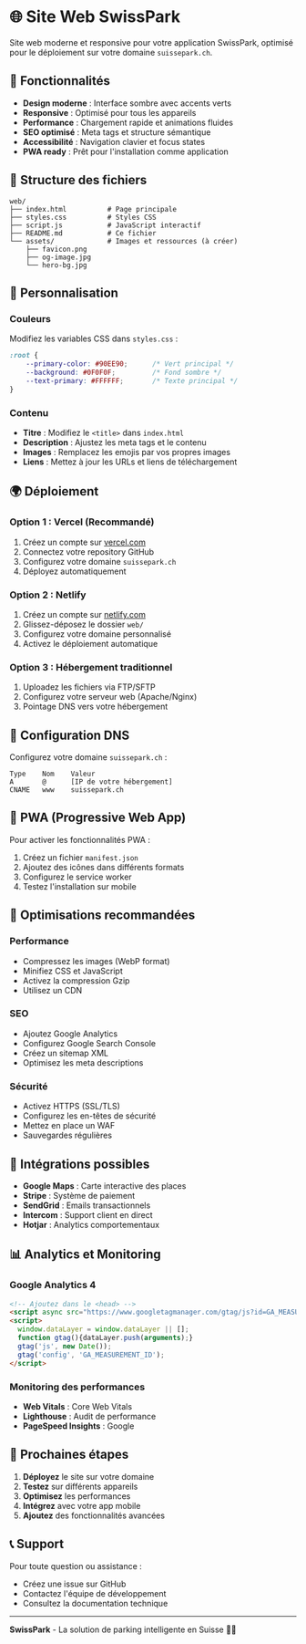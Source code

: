 # 🌐 Site Web SwissPark

Site web moderne et responsive pour votre application SwissPark, optimisé pour le déploiement sur votre domaine `suissepark.ch`.

## 🚀 **Fonctionnalités**

- **Design moderne** : Interface sombre avec accents verts
- **Responsive** : Optimisé pour tous les appareils
- **Performance** : Chargement rapide et animations fluides
- **SEO optimisé** : Meta tags et structure sémantique
- **Accessibilité** : Navigation clavier et focus states
- **PWA ready** : Prêt pour l'installation comme application

## 📁 **Structure des fichiers**

```
web/
├── index.html          # Page principale
├── styles.css          # Styles CSS
├── script.js           # JavaScript interactif
├── README.md           # Ce fichier
└── assets/             # Images et ressources (à créer)
    ├── favicon.png
    ├── og-image.jpg
    └── hero-bg.jpg
```

## 🎨 **Personnalisation**

### Couleurs
Modifiez les variables CSS dans `styles.css` :
```css
:root {
    --primary-color: #90EE90;      /* Vert principal */
    --background: #0F0F0F;         /* Fond sombre */
    --text-primary: #FFFFFF;       /* Texte principal */
}
```

### Contenu
- **Titre** : Modifiez le `<title>` dans `index.html`
- **Description** : Ajustez les meta tags et le contenu
- **Images** : Remplacez les emojis par vos propres images
- **Liens** : Mettez à jour les URLs et liens de téléchargement

## 🌍 **Déploiement**

### Option 1 : Vercel (Recommandé)
1. Créez un compte sur [vercel.com](https://vercel.com)
2. Connectez votre repository GitHub
3. Configurez votre domaine `suissepark.ch`
4. Déployez automatiquement

### Option 2 : Netlify
1. Créez un compte sur [netlify.com](https://netlify.com)
2. Glissez-déposez le dossier `web/`
3. Configurez votre domaine personnalisé
4. Activez le déploiement automatique

### Option 3 : Hébergement traditionnel
1. Uploadez les fichiers via FTP/SFTP
2. Configurez votre serveur web (Apache/Nginx)
3. Pointage DNS vers votre hébergement

## 🔧 **Configuration DNS**

Configurez votre domaine `suissepark.ch` :

```
Type    Nom    Valeur
A       @      [IP de votre hébergement]
CNAME   www    suissepark.ch
```

## 📱 **PWA (Progressive Web App)**

Pour activer les fonctionnalités PWA :

1. Créez un fichier `manifest.json`
2. Ajoutez des icônes dans différents formats
3. Configurez le service worker
4. Testez l'installation sur mobile

## 🚀 **Optimisations recommandées**

### Performance
- Compressez les images (WebP format)
- Minifiez CSS et JavaScript
- Activez la compression Gzip
- Utilisez un CDN

### SEO
- Ajoutez Google Analytics
- Configurez Google Search Console
- Créez un sitemap XML
- Optimisez les meta descriptions

### Sécurité
- Activez HTTPS (SSL/TLS)
- Configurez les en-têtes de sécurité
- Mettez en place un WAF
- Sauvegardes régulières

## 🔗 **Intégrations possibles**

- **Google Maps** : Carte interactive des places
- **Stripe** : Système de paiement
- **SendGrid** : Emails transactionnels
- **Intercom** : Support client en direct
- **Hotjar** : Analytics comportementaux

## 📊 **Analytics et Monitoring**

### Google Analytics 4
```html
<!-- Ajoutez dans le <head> -->
<script async src="https://www.googletagmanager.com/gtag/js?id=GA_MEASUREMENT_ID"></script>
<script>
  window.dataLayer = window.dataLayer || [];
  function gtag(){dataLayer.push(arguments);}
  gtag('js', new Date());
  gtag('config', 'GA_MEASUREMENT_ID');
</script>
```

### Monitoring des performances
- **Web Vitals** : Core Web Vitals
- **Lighthouse** : Audit de performance
- **PageSpeed Insights** : Google

## 🎯 **Prochaines étapes**

1. **Déployez** le site sur votre domaine
2. **Testez** sur différents appareils
3. **Optimisez** les performances
4. **Intégrez** avec votre app mobile
5. **Ajoutez** des fonctionnalités avancées

## 📞 **Support**

Pour toute question ou assistance :
- Créez une issue sur GitHub
- Contactez l'équipe de développement
- Consultez la documentation technique

---

**SwissPark** - La solution de parking intelligente en Suisse 🚗💚
